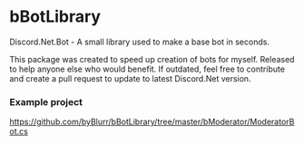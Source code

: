 # bBotLibrary
Discord.Net.Bot - A small library used to make a base bot in seconds.

This package was created to speed up creation of bots for myself. Released to help anyone else who would benefit.
If outdated, feel free to contribute and create a pull request to update to latest Discord.Net version.

### Example project
https://github.com/byBlurr/bBotLibrary/tree/master/bModerator/ModeratorBot.cs
